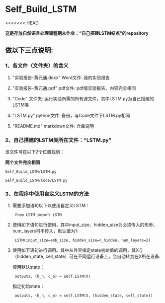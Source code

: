 # Self_Build_LSTM

<<<<<<< HEAD

 **这是存放自然语言处理课程期末作业：“自己搭建LSTM结点”的repository**
 
## **做以下三点说明:**

### 1、各文件（文件夹）的含义
1. "实验报告-黄元通.docx" Word文件: 我的实验报告

2. "实验报告-黄元通.pdf" pdf文件: pdf版实验报告，内容完全相同

3. "Code" 文件夹: 运行实验所需的所有源文件，其中LSTM.py为自己搭建的LSTM类

4. "LSTM.py" python文件: 备份，与Code文件下LSTM.py相同

5. "README.md" markdown文件: 仓库说明

### 2、自己搭建的LSTM类所在文件：“LSTM.py”
 该文件可在以下2个位置找到：

 **两个文件完全相同**

    Self_Build_LSTM/LSTM.py

    Self_Build_LSTM/Code/LSTM.py

   
### 3、在程序中使用自定义LSTM的方法

1. 需要添加语句以下以使用自定义LSTM：

        from LSTM import LSTM

2. 使用如下语句进行使用，其中input_size、hidden_size为必须传入的形参，num_layers可不传入，默认值为1:

        LSTM(input_size=emb_size, hidden_size=n_hidden, num_layers=2)

3. 使用如下语句进行调用。其中从外界指定state初始值的调用，其X与（hidden_state, cell_state）可在不同运行设备上，会自动转为在X所在设备:

    使用默认state：

        outputs, (h_n, c_n) = self.LSTM(X)

    指定初始state：

        outputs, (h_n, c_n) = self.LSTM(X, (hidden_state, cell_state))